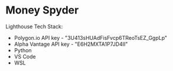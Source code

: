 # Money Spyder
 
Lighthouse Tech Stack:
- Polygon.io API key - "3U413sHUAdFisFvcp6TReoTsEZ_GgpLp"
- Alpha Vantage API key - "E6H2MXTA1P7JD4II"
- Python
- VS Code
- WSL
